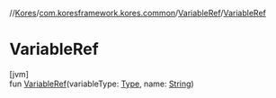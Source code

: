//[Kores](../../../index.md)/[com.koresframework.kores.common](../index.md)/[VariableRef](index.md)/[VariableRef](-variable-ref.md)

# VariableRef

[jvm]\
fun [VariableRef](-variable-ref.md)(variableType: [Type](https://docs.oracle.com/javase/8/docs/api/java/lang/reflect/Type.html), name: [String](https://kotlinlang.org/api/latest/jvm/stdlib/kotlin/-string/index.html))
